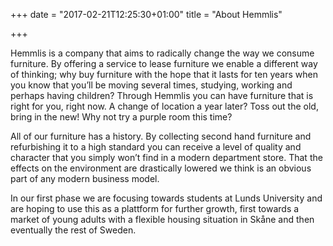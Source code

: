 +++
date = "2017-02-21T12:25:30+01:00"
title = "About Hemmlis"

+++


Hemmlis is a company that aims to radically change the way we consume furniture.
By offering a service to lease furniture we enable a different way of thinking; why buy furniture with the hope that it lasts for ten years when you know that you’ll be moving several times, studying, working and perhaps having children?
Through Hemmlis you can have furniture that is right for you, right now. A change of location a year later? Toss out the old, bring in the new! Why not try a purple room this time?

All of our furniture has a history. By collecting second hand furniture and refurbishing it to a high standard you can receive a level of quality and character that you simply won’t find in a modern department store. That the effects on the environment are drastically lowered we think is an obvious part of any modern business model.

In our first phase we are focusing towards students at Lunds University and are hoping to use this as a plattform for further growth, first towards a market of young adults with a flexible housing situation in Skåne and then eventually the rest of Sweden.